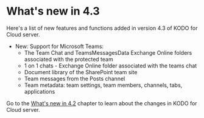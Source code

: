 # What's new in 4.3

Here's a list of new features and functions added in version 4.3 of KODO for Cloud server.

* New: Support for Microsoft Teams:
  * The Team Chat and TeamsMessagesData Exchange Online folders associated with the protected team
  * 1 on 1 chats - Exchange Online folder associated with the teams chat
  * Document library of the SharePoint team site
  * Team messages from the Posts channel
  * Team metadata: team settings, team members, channels, tabs, applications

Go to the [What's new in 4.2](https://storware.gitbook.io/kodo-for-cloud-office365/whats-new/whats-new-in-4.2) chapter to learn about the changes in KODO for Cloud server.

